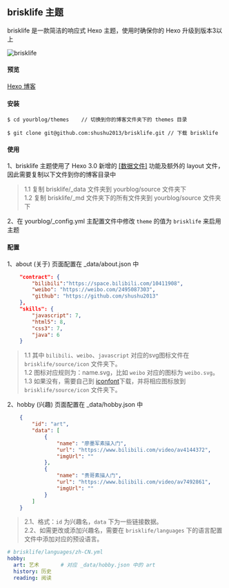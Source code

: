 ## brisklife 主题

brisklife 是一款简洁的响应式 Hexo 主题，使用时确保你的 Hexo 升级到版本3以上

![brisklife](http://oet93w0rc.bkt.clouddn.com/image/github/brisklife.png)

#### 预览

[Hexo 博客](http://shushu2013.github.io/)

#### 安装
``` shell
$ cd yourblog/themes    // 切换到你的博客文件夹下的 themes 目录

$ git clone git@github.com:shushu2013/brisklife.git // 下载 brisklife 

```

#### 使用
1、brisklife 主题使用了 Hexo 3.0 新增的 [[数据文件]](https://hexo.io/zh-cn/docs/data-files.html) 功能及额外的 layout 文件，因此需要复制以下文件到你的博客目录中
> 1.1 复制 brisklife/_data 文件夹到 yourblog/source 文件夹下  
> 1.2 复制 brisklife/_md 文件夹下的所有文件夹到 yourblog/source 文件夹下

2、在 yourblog/_config.yml 主配置文件中修改 `theme` 的值为 `brisklife` 来启用主题

#### 配置
1、about (关于) 页面配置在 _data/about.json 中
``` json
    "contract": {
        "bilibili":"https://space.bilibili.com/10411908",
        "weibo": "https://weibo.com/2495087303",
        "github": "https://github.com/shushu2013"
    },
    "skills": {
        "javascript": 7,
        "html5": 8,
        "css3": 7,
        "java": 6
    }
```
>1.1 其中 `bilibili`、`weibo`、`javascript` 对应的svg图标文件在
`brisklife/source/icon` 文件夹下。  
>1.2 图标对应规则为：name.svg，比如 `weibo` 对应的图标为 `weibo.svg`。  
>1.3 如果没有，需要自己到 [iconfont](http://www.iconfont.cn)下载，并将相应图标放到 `brisklife/source/icon` 文件夹下。

2、hobby (兴趣) 页面配置在 _data/hobby.json 中

``` json
    {
        "id": "art",
        "data": [
            {
                "name": "廖墨军素描入门",
                "url": "https://www.bilibili.com/video/av4144372",
                "imgUrl": ""
            },
            {
                "name": "贵哥素描人门",
                "url": "https://www.bilibili.com/video/av7492861",
                "imgUrl": ""
            }
        ]
    }
```
> 2.1、格式：`id` 为兴趣名，`data` 下为一些链接数据。  
> 2.2、如需更改或添加兴趣名，需要在 `brisklife/languages` 下的语言配置文件中添加对应的预设语言。
``` yml
# brisklife/languages/zh-CN.yml
hobby:
  art: 艺术       # 对应 _data/hobby.json 中的 art
  history: 历史
  reading: 阅读
```